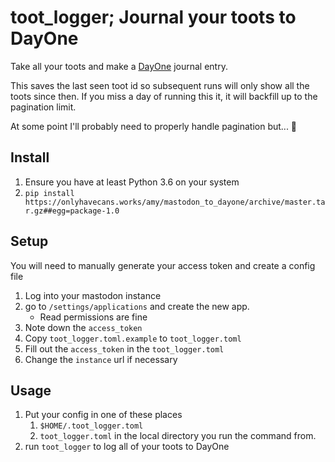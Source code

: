 # toot_logger; Journal your toots to DayOne

Take all your toots and make a [DayOne](https://dayoneapp.com/) journal entry.

This saves the last seen toot id so subsequent runs will only show all the toots since then.
If you miss a day of running this it, it will backfill up to the pagination limit.

At some point I'll probably need to properly handle pagination but... :shrug:


## Install

1. Ensure you have at least Python 3.6 on your system
1. `pip install https://onlyhavecans.works/amy/mastodon_to_dayone/archive/master.tar.gz##egg=package-1.0`


## Setup

You will need to manually generate your access token and create a config file

1. Log into your mastodon instance 
1. go to `/settings/applications` and create the new app.
    - Read permissions are fine
1. Note down the `access_token`
1. Copy `toot_logger.toml.example` to `toot_logger.toml`
1. Fill out the `access_token` in the `toot_logger.toml`
1. Change the `instance` url if necessary


## Usage

1. Put your config in one of these places
    1. `$HOME/.toot_logger.toml`
    1. `toot_logger.toml` in the local directory you run the command from.
1. run `toot_logger` to log all of your toots to DayOne
